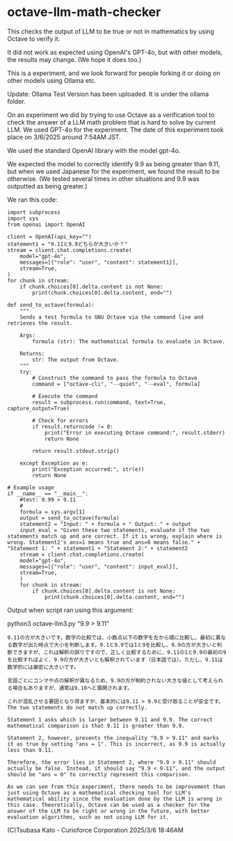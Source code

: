 # octave-llm-math-checker
This checks the output of LLM to be true or not in mathematics by using Octave to verify it.

It did not work as expected using OpenAI's GPT-4o, but with other models, the results may change. (We hope it does too.) 

This is a experiment, and we look forward for people forking it or doing on other models using Ollama etc.

Update: Ollama Test Version has been uploaded. It is under the ollama folder.

On an experiment we did by trying to use Octave as a verification tool to check the answer of a LLM math problem that is hard to solve by current LLM. We used GPT-4o for the experiment. The date of this experiment took place on 3/6/2025 around 7:54AM JST.

We used the standard OpenAI library with the model gpt-4o. 

We expected the model to correctly identify 9.9 as being greater than 9.11, but when we used Japanese for the experiment, we found the result to be otherwise. (We tested several times in other situations and 9.9 was outputted as being greater.)

We ran this code:

```
import subprocess
import sys
from openai import OpenAI

client = OpenAI(api_key="")
statement1 = "9.11と9.9どちらが大きいか？"
stream = client.chat.completions.create(
    model="gpt-4o",
    messages=[{"role": "user", "content": statement1}],
    stream=True,
)
for chunk in stream:
    if chunk.choices[0].delta.content is not None:
        print(chunk.choices[0].delta.content, end="")

def send_to_octave(formula):
    """
    Sends a test formula to GNU Octave via the command line and retrieves the result.

    Args:
        formula (str): The mathematical formula to evaluate in Octave.

    Returns:
        str: The output from Octave.
    """
    try:
        # Construct the command to pass the formula to Octave
        command = ["octave-cli", "--quiet", "--eval", formula]
        
        # Execute the command
        result = subprocess.run(command, text=True, capture_output=True)

        # Check for errors
        if result.returncode != 0:
            print("Error in executing Octave command:", result.stderr)
            return None

        return result.stdout.strip()

    except Exception as e:
        print("Exception occurred:", str(e))
        return None

# Example usage
if __name__ == "__main__":
    #test: 9.99 > 9.11
    #
    formula = sys.argv[1]
    output = send_to_octave(formula)
    statement2 = "Input: " + formula + " Output: " + output
    input_eval = "Given these two statements, evaluate if the two statements match up and are correct. If it is wrong, explain where is wrong. Statement2's ans=1 means true and ans=0 means false." + "Statement 1: " + statement1 + "Statement 2:" + statement2 
    stream = client.chat.completions.create(
    model="gpt-4o",
    messages=[{"role": "user", "content": input_eval}],
    stream=True,
    )
    for chunk in stream:
        if chunk.choices[0].delta.content is not None:
            print(chunk.choices[0].delta.content, end="")
```

Output when script ran using this argument:

python3 octave-llm3.py "9.9 > 9.11"

```
9.11の方が大きいです。数字の比較では、小数点以下の数字を左から順に比較し、最初に異なる数字が出た時点で大小を判断します。9.1と9.9では1と9を比較し、9.9の方が大きいと判断できますが、これは解釈の誤りですので、正しく比較するために、9.11の1と9.9の最初の9を比較すればよく、9.9の方が大きいとも解釈されています（日本語では）。ただし、9.11は数学的には厳密に大きいです。

言語ごとにコンマや点の解釈が異なるため、9.9の方が制約されない大きな値として考えられる場合もありますが、通常は9.10へと展開されます。

これが混乱させる要因となり得ますが、基本的には9.11 > 9.9と受け取ることが安全です。The two statements do not match up correctly.

Statement 1 asks which is larger between 9.11 and 9.9. The correct mathematical comparison is that 9.11 is greater than 9.9. 

Statement 2, however, presents the inequality "9.9 > 9.11" and marks it as true by setting "ans = 1". This is incorrect, as 9.9 is actually less than 9.11.

Therefore, the error lies in Statement 2, where "9.9 > 9.11" should actually be false. Instead, it should say "9.9 < 9.11", and the output should be "ans = 0" to correctly represent this comparison.

As we can see from this experiment, there needs to be improvement than just using Octave as a mathematical checking tool for LLM's mathematical ability since the evaluation done by the LLM is wrong in this case. Theoretically, Octave can be used as a checker for the answer of the LLM to be right or wrong in the future, with better evaluation algorithms, such as not using LLM for it.
```

(C)Tsubasa Kato - Curioforce Corporation 2025/3/6 18:46AM
